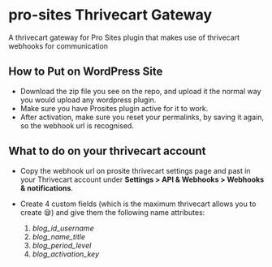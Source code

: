 # pro-sites Thrivecart Gateway
A thrivecart gateway for Pro Sites plugin that makes use of thrivecart webhooks for communication

## How to Put on WordPress Site
 - Download the zip file you see on the repo, and upload it the normal way you would upload any wordpress plugin.
 - Make sure you have Prosites plugin active for it to work.
 - After activation, make sure you reset your permalinks, by saving it again, so the webhook url is recognised.

## What to do on your thrivecart account
 - Copy the webhook url on prosite thrivecart settings page and past in your Thrivecart account under __Settings > API & Webhooks > Webhooks & notifications__.
 
 - Create 4 custom fields (which is the maximum thrivecart allows you to create 😪) and give them the following name attributes:
   1. _blog_id_username_
   2. _blog_name_title_
   3. _blog_period_level_
   4. _blog_activation_key_
